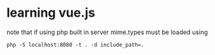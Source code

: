 # learning vue.js

note that if using php built in server mime.types must be loaded using

    php -S localhost:8080 -t . -d include_path=.